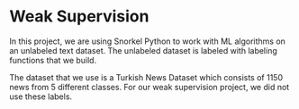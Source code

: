 # Weak Supervision

In this project, we are using Snorkel Python to work with ML algorithms on an unlabeled text dataset. The unlabeled dataset is labeled with labeling functions that we build.

The dataset that we use is a Turkish News Dataset which consists of 1150 news from 5 different classes. For our weak supervision project, we did not use these labels.
